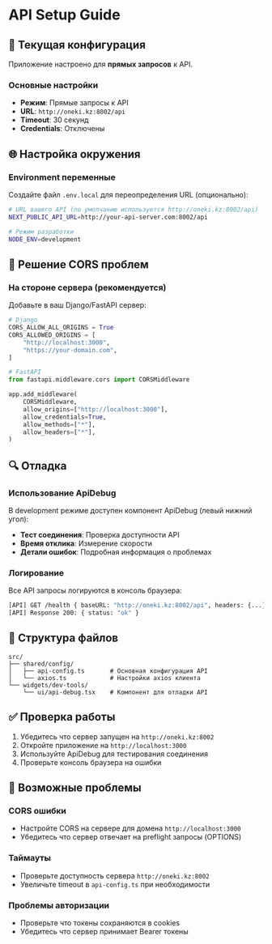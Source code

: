 # API Setup Guide

## 🔧 Текущая конфигурация

Приложение настроено для **прямых запросов** к API.

### Основные настройки

- **Режим**: Прямые запросы к API
- **URL**: `http://oneki.kz:8002/api`
- **Timeout**: 30 секунд
- **Credentials**: Отключены

## 🌐 Настройка окружения

### Environment переменные

Создайте файл `.env.local` для переопределения URL (опционально):

```bash
# URL вашего API (по умолчанию используется http://oneki.kz:8002/api)
NEXT_PUBLIC_API_URL=http://your-api-server.com:8002/api

# Режим разработки
NODE_ENV=development
```

## 🚫 Решение CORS проблем

### На стороне сервера (рекомендуется)

Добавьте в ваш Django/FastAPI сервер:

```python
# Django
CORS_ALLOW_ALL_ORIGINS = True
CORS_ALLOWED_ORIGINS = [
    "http://localhost:3000",
    "https://your-domain.com",
]

# FastAPI
from fastapi.middleware.cors import CORSMiddleware

app.add_middleware(
    CORSMiddleware,
    allow_origins=["http://localhost:3000"],
    allow_credentials=True,
    allow_methods=["*"],
    allow_headers=["*"],
)
```

## 🔍 Отладка

### Использование ApiDebug

В development режиме доступен компонент ApiDebug (левый нижний угол):

- **Тест соединения**: Проверка доступности API
- **Время отклика**: Измерение скорости
- **Детали ошибок**: Подробная информация о проблемах

### Логирование

Все API запросы логируются в консоль браузера:

```bash
[API] GET /health { baseURL: "http://oneki.kz:8002/api", headers: {...} }
[API] Response 200: { status: "ok" }
```

## 📁 Структура файлов

```
src/
├── shared/config/
│   ├── api-config.ts       # Основная конфигурация API
│   └── axios.ts            # Настройки axios клиента
└── widgets/dev-tools/
    └── ui/api-debug.tsx    # Компонент для отладки API
```

## ✅ Проверка работы

1. Убедитесь что сервер запущен на `http://oneki.kz:8002`
2. Откройте приложение на `http://localhost:3000`
3. Используйте ApiDebug для тестирования соединения
4. Проверьте консоль браузера на ошибки

## 🔧 Возможные проблемы

### CORS ошибки

- Настройте CORS на сервере для домена `http://localhost:3000`
- Убедитесь что сервер отвечает на preflight запросы (OPTIONS)

### Таймауты

- Проверьте доступность сервера `http://oneki.kz:8002`
- Увеличьте timeout в `api-config.ts` при необходимости

### Проблемы авторизации

- Проверьте что токены сохраняются в cookies
- Убедитесь что сервер принимает Bearer токены

